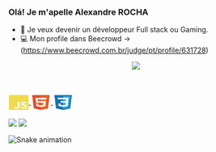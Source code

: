 ### Olá! Je m'apelle Alexandre ROCHA 
- 🔭 Je veux devenir un développeur Full stack ou Gaming.
- 💻 Mon profile dans Beecrowd -> (https://www.beecrowd.com.br/judge/pt/profile/631728)

<div align="center">
  <a href="https://github.com/AlexandreRochaQ">
  <img height="180em" src="https://github-readme-stats.vercel.app/api?username=AlexandreRochaQ&show_icons=true&theme=dark&include_all_commits=true&count_private=true"/>
</div>
  
  ## 
  
  <div style="display: inline_block"><br>
   <img align="center" alt="Rafa-Js" height="30" width="40" src="https://raw.githubusercontent.com/devicons/devicon/master/icons/javascript/javascript-plain.svg">
  <img align="center" alt="Rafa-HTML" height="30" width="40" src="https://raw.githubusercontent.com/devicons/devicon/master/icons/html5/html5-original.svg">
  <img align="center" alt="Rafa-CSS" height="30" width="40" src="https://raw.githubusercontent.com/devicons/devicon/master/icons/css3/css3-original.svg">
   <br>
</div>
  
  <div> 
    <br>
  <a href="https://www.instagram.com/dre.cpp/" target="_blank"><img src="https://img.shields.io/badge/-Instagram-%23E4405F?style=for-the-badge&logo=instagram&logoColor=white" target="_blank"></a>
  <a href = "mailto:alexandre.rocha.pro@gmail.com"><img src="https://img.shields.io/badge/-Gmail-%23333?style=for-the-badge&logo=gmail&logoColor=white" target="_blank"></a> 
 <br>
 
</div>

![Snake animation](https://github.com/rafaballerini/rafaballerini/blob/output/github-contribuition-grid-snake.svg)
